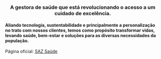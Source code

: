 <h3 align="center">A gestora de saúde que está revolucionando o acesso a um cuidado de excelência.</h3> 

#### Aliando tecnologia, sustentabilidade e principalmente a personalização no trato com nossos clientes, temos como propósito transformar vidas, levando saúde, bem-estar e soluções para as diversas necessidades da população.

Página oficial: [SAZ Saúde][sazUrl]

[sazUrl]: https://sazsaude.com.br
